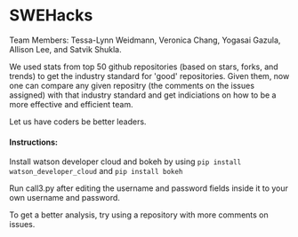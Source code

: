 # SWEHacks
Team Members: Tessa-Lynn Weidmann, Veronica Chang, Yogasai Gazula, Allison Lee, and Satvik Shukla.

We used stats from top 50 github repositories (based on stars, forks, and trends) to get the industry standard for 'good' repositories. Given them, now one can compare any given repositry (the comments on the issues assigned) with that industry standard and get indiciations on how to be a more effective and efficient team.

Let us have coders be better leaders.

#### Instructions:
Install watson developer cloud and bokeh by using `pip install watson_developer_cloud` and `pip install bokeh`

Run call3.py after editing the username and password fields inside it to your own username and password.

To get a better analysis, try using a repository with more comments on issues.
